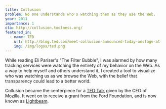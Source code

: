 ```yaml
---
title: Collusion
problem: No one understands who's watching them as they use the Web.
year: 2011
importance: 1
cta: http://collusion.toolness.org/
featured_in:
  - name: TED
    url: http://blog.ted.com/meet-collusion-announced-today-onstage-at-ted-u/
    img: /img/logos/ted.png
---
```

While reading Eli Pariser's "The Filter Bubble", I was alarmed by how many
tracking services were watching the entirety of my behavior on the Web. As
a way to help myself and others understand it, I created a tool to
visualize who was watching us as we browse the Web, with the belief that
transparency could lead to a better world.

Collusion became the centerpiece for a [TED Talk][] given by the CEO of
Mozilla. It went on to receive a grant from the Ford Foundation, and is now
known as [Lightbeam][].

[TED Talk]: http://www.ted.com/talks/gary_kovacs_tracking_the_trackers
[Lightbeam]: https://www.mozilla.org/en-US/lightbeam/
